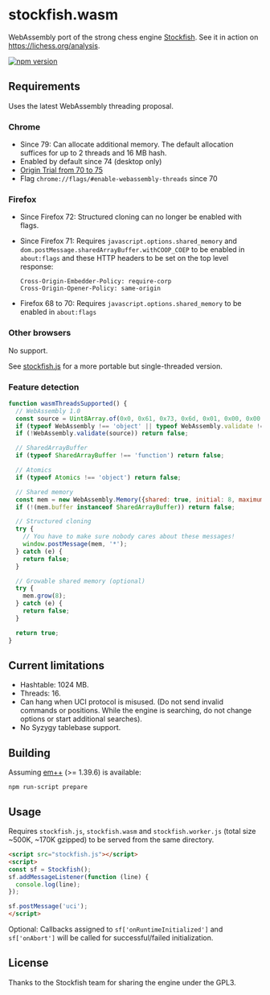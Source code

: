 stockfish.wasm
==============

WebAssembly port of the strong chess engine
[Stockfish](https://github.com/official-stockfish/Stockfish). See it in action
on https://lichess.org/analysis.

[![npm version](https://badge.fury.io/js/stockfish.wasm.svg)](https://badge.fury.io/js/stockfish.wasm)

Requirements
------------

Uses the latest WebAssembly threading proposal.

### Chrome

* Since 79: Can allocate additional memory. The default allocation suffices
  for up to 2 threads and 16 MB hash.
* Enabled by default since 74 (desktop only)
* [Origin Trial from 70 to 75](https://developers.chrome.com/origintrials/#/view_trial/-5026017184145473535)
* Flag `chrome://flags/#enable-webassembly-threads` since 70

### Firefox

* Since Firefox 72: Structured cloning can no longer be enabled with flags.
* Since Firefox 71: Requires `javascript.options.shared_memory` and `dom.postMessage.sharedArrayBuffer.withCOOP_COEP` to be enabled in `about:flags` and these HTTP headers to be set on the top level response:

  ```
  Cross-Origin-Embedder-Policy: require-corp
  Cross-Origin-Opener-Policy: same-origin
  ```

* Firefox 68 to 70: Requires `javascript.options.shared_memory` to be enabled in `about:flags`

### Other browsers

No support.

See [stockfish.js](https://github.com/niklasf/stockfish.js) for a more
portable but single-threaded version.

### Feature detection

```javascript
function wasmThreadsSupported() {
  // WebAssembly 1.0
  const source = Uint8Array.of(0x0, 0x61, 0x73, 0x6d, 0x01, 0x00, 0x00, 0x00);
  if (typeof WebAssembly !== 'object' || typeof WebAssembly.validate !== 'function') return false;
  if (!WebAssembly.validate(source)) return false;

  // SharedArrayBuffer
  if (typeof SharedArrayBuffer !== 'function') return false;

  // Atomics
  if (typeof Atomics !== 'object') return false;

  // Shared memory
  const mem = new WebAssembly.Memory({shared: true, initial: 8, maximum: 16});
  if (!(mem.buffer instanceof SharedArrayBuffer)) return false;

  // Structured cloning
  try {
    // You have to make sure nobody cares about these messages!
    window.postMessage(mem, '*');
  } catch (e) {
    return false;
  }

  // Growable shared memory (optional)
  try {
    mem.grow(8);
  } catch (e) {
    return false;
  }

  return true;
}
```

Current limitations
-------------------

* Hashtable: 1024 MB.
* Threads: 16.
* Can hang when UCI protocol is misused. (Do not send invalid commands or
  positions. While the engine is searching, do not change options or start
  additional searches).
* No Syzygy tablebase support.

Building
--------

Assuming [em++](https://github.com/kripken/emscripten) (>= 1.39.6) is available:

```
npm run-script prepare
```

Usage
-----

Requires `stockfish.js`, `stockfish.wasm` and `stockfish.worker.js`
(total size ~500K, ~170K gzipped) to be served from the same directory.

```html
<script src="stockfish.js"></script>
<script>
const sf = Stockfish();
sf.addMessageListener(function (line) {
  console.log(line);
});

sf.postMessage('uci');
</script>
```

Optional: Callbacks assigned to `sf['onRuntimeInitialized']` and
`sf['onAbort']` will be called for successful/failed initialization.

License
-------

Thanks to the Stockfish team for sharing the engine under the GPL3.
